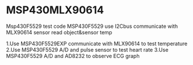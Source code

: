 # MSP430MLX90614
Msp430F5529 test code 
MSP430F5529 use I2Cbus communicate with MLX90614 sensor
read object&sensor temp

1.Use MSP430F5529EXP communicate with MLX90614 to test temperature
2.Use MSP430F5529 A/D and pulse sensor to test heart rate
3.Use MSP430F5529 A/D and AD8232 to observe ECG graph